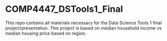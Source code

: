 # COMP4447_DSTools1_Final
This repo contains all materials necessary for the Data Science Tools 1 final project/presentation. This project is based on median household income vs median housing price based on region.

